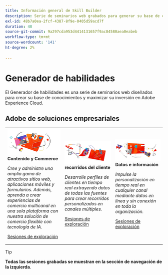 ```yaml
---
title: Información general de Skill Builder
description: Serie de seminarios web grabados para generar su base de conocimientos y maximizar su inversión en Adobe Experience Cloud.
exl-id: 48b7a0ea-2fcf-4387-8f9e-0405d59acd7f
duration: 48
source-git-commit: 9a297cda953d4414131657f9ac84580aea0eabeb
workflow-type: tm+mt
source-wordcount: '141'
ht-degree: 2%

---
```


# Generador de habilidades

El Generador de habilidades es una serie de seminarios web diseñados para crear su base de conocimientos y maximizar su inversión en Adobe Experience Cloud.

## Adobe de soluciones empresariales

<table>
<tr>
  <td>
    <img alt="Contenido y comercio" src="assets/commerce.png" />
    <div>
      <strong>Contenido y Commerce</strong>
    </div>
    <p>
    <em>Cree y administre una amplia gama de atractivos sitios web, aplicaciones móviles y formularios. Además, aprenda a crear experiencias de comercio multicanal en una sola plataforma con nuestra solución de comercio flexible con tecnología de IA.</em>
    <p>
    <a href="https://experienceleague.adobe.com/docs/events/skill-builder-recordings/content-and-commerce/overview.html?lang=es" class="spectrum-Button spectrum-Button--outline spectrum-Button--primary spectrum-Button--sizeM">
      <span class="spectrum-Button-label has-no-wrap has-text-weight-bold">Sesiones de exploración</span>
    </a>
  </td>
  <td>
    <img alt="Recorridos del cliente" src="assets/customer-journey.png" />
    <div>
      <strong>recorridos del cliente</strong>
    </div>
    <p>
    <em>Desarrolle perfiles de clientes en tiempo real extrayendo datos de todas las fuentes para crear recorridos personalizados en canales múltiples.</em>
    <p>
    <a href="https://experienceleague.adobe.com/docs/events/skill-builder-recordings/customer-journeys/overview.html?lang=es" class="spectrum-Button spectrum-Button--outline spectrum-Button--primary spectrum-Button--sizeM">
      <span class="spectrum-Button-label has-no-wrap has-text-weight-bold">Sesiones de exploración</span>
    </a>
  </td>
  <td>
    <img alt="Datos y perspectivas" src="assets/data-insights.png" />
    <div>
      <strong>Datos e información</strong>
    </div>
    <p>
    <em>Impulse la personalización en tiempo real en cualquier canal mediante datos en línea y sin conexión en toda la organización.</em>
    <p>
    <a href="https://experienceleague.adobe.com/docs/events/skill-builder-recordings/data-and-insights/overview.html?lang=es" class="spectrum-Button spectrum-Button--outline spectrum-Button--primary spectrum-Button--sizeM">
      <span class="spectrum-Button-label has-no-wrap has-text-weight-bold">Sesiones de exploración</span>
    </a>
  </td>  
</tr>
</table>

>[!TIP]
>
>**Todas las sesiones grabadas se muestran en la sección de navegación de la izquierda**.
